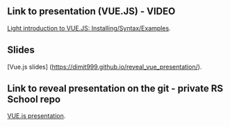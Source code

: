## Link to presentation (VUE.JS) - VIDEO
[Light introduction to VUE.JS: Installing/Syntax/Examples](https://www.youtube.com/watch?v=ELRmcr6QTUc).

## Slides
[Vue.js slides] (https://dimit999.github.io/reveal_vue_presentation/).

## Link to reveal presentation on the git - private RS School repo
[VUE.js presentation](https://github.com/rolling-scopes-school/dimit999-JS2020Q3/tree/presentation).
